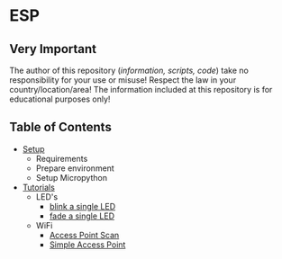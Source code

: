 # ESP

## Very Important

The author of this repository (_information, scripts, code_) take no responsibility for your use or misuse! Respect the law in your country/location/area! The information included at this repository is for educational purposes only!

## Table of Contents

- [Setup](./Setup)
  - Requirements
  - Prepare environment
  - Setup Micropython
- [Tutorials](./Tutorials)
  - LED's
    - [blink a single LED](./Tutorials/LED/single_led_blink.py)
    - [fade a single LED](./Tutorials/LED/single_led_fade.py)
  - WiFi
    - [Access Point Scan](./Tutorials/WiFi/access_point_scan.py)
    - [Simple Access Point](./Tutorials/WiFi/simple_access_point.py)
